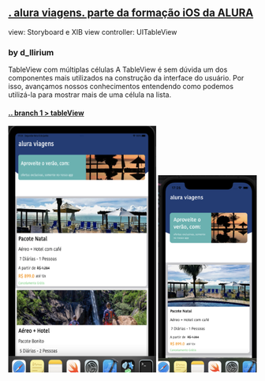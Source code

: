 
## [. alura viagens. parte da formação iOS da ALURA ](https://cursos.alura.com.br/formacao-ios)

view: Storyboard e XIB
view controller: UITableView

### by d_llirium

TableView com múltiplas células
A TableView é sem dúvida um dos componentes mais utilizados na construção da interface do usuário. Por isso, avançamos nossos conhecimentos entendendo como podemos utilizá-la para mostrar mais de uma célula na lista.

#### [.. branch 1 > tableView ](https://github.com/d-llirium/AluraViagens/tree/tableView)

<img src="https://github.com/d-llirium/AluraViagens/blob/main/images/iPad_01.png?raw=true" width="300" height="500"> <img src="https://github.com/d-llirium/AluraViagens/blob/main/images/iPhone_01.png?raw=true" width="200" height="400">
